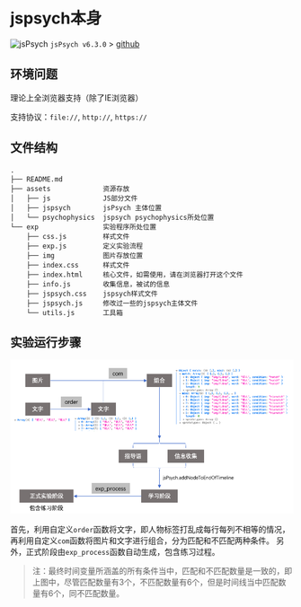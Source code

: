 # jspsych本身
![jsPsych](https://camo.githubusercontent.com/0949319075a255ac8104c4d97843269c81372d752ab6bc21e17e14374da0be77/687474703a2f2f7777772e6a7370737963682e6f72672f696d672f6a7370737963682d6c6f676f2e6a7067)
`jsPsych v6.3.0` > [github](https://github.com/jspsych/jsPsych)
## 环境问题
理论上全浏览器支持（除了IE浏览器）

支持协议：`file://`, `http://`, `https://`

## 文件结构
```shell
.
├── README.md
├── assets             资源存放
│   ├── js             JS部分文件
│   ├── jspsych        jsPsych 主体位置
│   └── psychophysics  jspsych psychophysics所处位置
└── exp                实验程序所处位置
    ├── css.js         样式文件
    ├── exp.js         定义实验流程
    ├── img            图片存放位置
    ├── index.css      样式文件
    ├── index.html     核心文件，如需使用，请在浏览器打开这个文件
    ├── info.js        收集信息，被试的信息
    ├── jspsych.css    jspsych样式文件
    ├── jspsych.js     修改过一些的jspsych主体文件
    └── utils.js       工具箱
```

## 实验运行步骤

![123](flow.png)

首先，利用自定义`order`函数将文字，即人物标签打乱成每行每列不相等的情况，再利用自定义`com`函数将图片和文字进行组合，分为匹配和不匹配两种条件。
另外，正式阶段由`exp_process`函数自动生成，包含练习过程。
> 注：最终时间变量所涵盖的所有条件当中，匹配和不匹配数量是一致的，即上图中，尽管匹配数量有3个，不匹配数量有6个，但是时间线当中匹配数量有6个，同不匹配数量。


